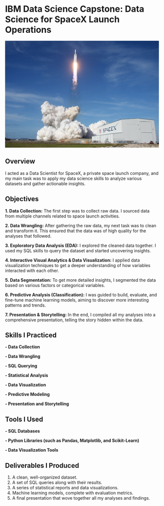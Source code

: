 # IBM Data Science Capstone: Data Science for SpaceX Launch Operations
![alt text](https://github.com/okaforoa/ibm-data-science-capstone/blob/main/2018-02-07T071723Z_2_LYNXMPEE1600T_RTROPTP_4_SPACE-SPACEX-HEAVY.jpg)
## Overview
I acted as a Data Scientist for SpaceX, a private space launch company, and my main task was to apply my data science skills to analyze various datasets and gather actionable insights.

## Objectives
**1. Data Collection:** The first step was to collect raw data. I sourced data from multiple channels related to space launch activities.

**2. Data Wrangling:** After gathering the raw data, my next task was to clean and transform it. This ensured that the data was of high quality for the analyses that followed.

**3. Exploratory Data Analysis (EDA):** I explored the cleaned data together. I used my SQL skills to query the dataset and started uncovering insights.

**4. Interactive Visual Analytics & Data Visualization:** I applied data visualization techniques to get a deeper understanding of how variables interacted with each other.

**5. Data Segmentation:** To get more detailed insights, I segmented the data based on various factors or categorical variables.

**6. Predictive Analysis (Classification):** I was guided to build, evaluate, and fine-tune machine learning models, aiming to discover more interesting patterns and trends.

**7. Presentation & Storytelling:** In the end, I compiled all my analyses into a comprehensive presentation, telling the story hidden within the data.

## Skills I Practiced
**- Data Collection**

**- Data Wrangling**

**- SQL Querying**

**- Statistical Analysis**

**- Data Visualization**

**- Predictive Modeling**

**- Presentation and Storytelling**

## Tools I Used
**- SQL Databases**

**- Python Libraries (such as Pandas, Matplotlib, and Scikit-Learn)**

**- Data Visualization Tools**
## Deliverables I Produced
1. A clean, well-organized dataset.
2. A set of SQL queries along with their results.
3. A series of statistical reports and data visualizations.
4. Machine learning models, complete with evaluation metrics.
5. A final presentation that wove together all my analyses and findings.
